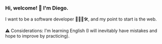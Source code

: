 <!-- 
Here are some ideas to get you started:

- 🔭 I’m currently working on ...
- 🌱 I’m currently learning ...
- 👯 I’m looking to collaborate on ...
- 🤔 I’m looking for help with ...
- 💬 Ask me about ...
- 📫 How to reach me: ...
- 😄 Pronouns: ...
- ⚡ Fun fact: ...
-->

### Hi, welcome! 👋 I'm Diego. 
I want to be a software developer 👨🏻‍💻🛠, and my point to start is the web.

⚠ Considerations: 
I'm learning English (I will inevitably have mistakes and hope to improve by practicing).
